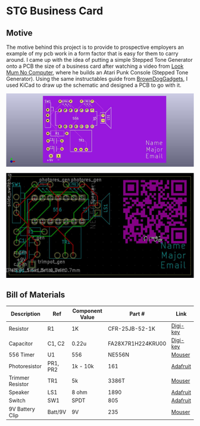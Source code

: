 # STG Business Card

## Motive
The motive behind this project is to provide to prospective employers an example of my pcb work in a form factor that is easy for them to carry around. I came up with the idea of putting a simple Stepped Tone Generator onto a PCB the size of a business card after watching a video from [Look Mum No Computer](https://www.youtube.com/watch?v=4lK7kdgK7dI), where he builds an Atari Punk Console (Stepped Tone Generator). Using the same instructables guide from [BrownDogGadgets](https://www.instructables.com/Build-an-Atari-Punk-circuit-on-a-breadboard/), I used KiCad to draw up the schematic and designed a PCB to go with it. 

![Business Card Front](img/business_card_front.jpg)

![Business Card Traces](img/business_card_traces.jpg)

## Bill of Materials
| Description      | Ref      | Component Value | Part #            | Link                                                                                                        |
| ---------------- | -------- | --------------- | ----------------- | ----------------------------------------------------------------------------------------------------------- |
| Resistor         | R1       | 1K              | CFR-25JB-52-1K    | [Digi-key](https://www.digikey.com/en/products/detail/yageo/CFR-25JB-52-1K/96)                              |
| Capacitor        | C1, C2   | 0.22u           | FA28X7R1H224KRU00 | [Digi-key](https://www.digikey.com/en/products/detail/tdk-corporation/FA28X7R1H224KRU00/7384653)            |
| 556 Timer        | U1       | 556             | NE556N            | [Mouser](https://www.mouser.com/ProductDetail/Texas-Instruments/NE556N?qs=gb35HGp1gQKUkn%252B6zgU6RA%3D%3D) |
| Photoresistor    | PR1, PR2 | 1k - 10k        | 161               | [Adafruit](https://www.adafruit.com/product/161)                                                            |
| Trimmer Resistor | TR1      | 5k              | 3386T             | [Mouser](https://www.mouser.com/ProductDetail/Bourns/3386T-1-502LF?qs=0VqvB9JLnIv4eQGVkebFKQ%3D%3D)         | 
| Speaker          | LS1      | 8 ohm           | 1890              | [Adafruit](https://www.adafruit.com/product/1890)                                                           |
| Switch           | SW1      | SPDT            | 805               | [Adafruit](https://www.adafruit.com/product/805)                                                            |
| 9V Battery Clip  | Batt/9V  | 9V              | 235               | [Mouser](https://www.mouser.com/ProductDetail/Keystone-Electronics/235?qs=w4ABFRoM%2FL90W35cnqrFmA%3D%3D)   |
